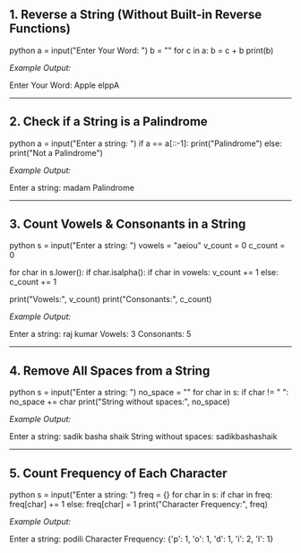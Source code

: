 ## 1. Reverse a String (Without Built-in Reverse Functions)

python
a = input("Enter Your Word: ")
b = ""
for c in a:
    b = c + b
print(b)


*Example Output:*


Enter Your Word: Apple
elppA



---

## 2. Check if a String is a Palindrome

python
a = input("Enter a string: ")
if a == a[::-1]:
    print("Palindrome")
else:
    print("Not a Palindrome")


*Example Output:*


Enter a string: madam
Palindrome


---

## 3. Count Vowels & Consonants in a String

python
s = input("Enter a string: ")
vowels = "aeiou"
v_count = 0
c_count = 0

for char in s.lower():
    if char.isalpha():
        if char in vowels:
            v_count += 1
        else:
            c_count += 1

print("Vowels:", v_count)
print("Consonants:", c_count)


*Example Output:*


Enter a string: raj kumar
Vowels: 3
Consonants: 5


---

## 4. Remove All Spaces from a String

python
s = input("Enter a string: ")
no_space = ""
for char in s:
    if char != " ":
        no_space += char
print("String without spaces:", no_space)


*Example Output:*


Enter a string: sadik basha shaik
String without spaces: sadikbashashaik


---

## 5. Count Frequency of Each Character

python
s = input("Enter a string: ")
freq = {}
for char in s:
    if char in freq:
        freq[char] += 1
    else:
        freq[char] = 1
print("Character Frequency:", freq)


*Example Output:*


Enter a string: podili
Character Frequency: {'p': 1, 'o': 1, 'd': 1, 'i': 2, 'l': 1}


